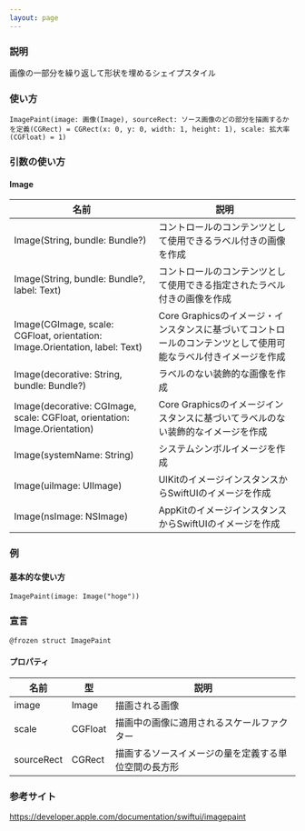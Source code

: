 ```yaml
---
layout: page
---
```


### 説明

画像の一部分を繰り返して形状を埋めるシェイプスタイル

### 使い方

    ImagePaint(image: 画像(Image), sourceRect: ソース画像のどの部分を描画するかを定義(CGRect) = CGRect(x: 0, y: 0, width: 1, height: 1), scale: 拡大率(CGFloat) = 1)

### 引数の使い方

#### Image

| 名前                                                                          | 説明                                                             |
| --------------------------------------------------------------------------- | -------------------------------------------------------------- |
| Image(String, bundle: Bundle?)                                              | コントロールのコンテンツとして使用できるラベル付きの画像を作成                                |
| Image(String, bundle: Bundle?, label: Text)                                 | コントロールのコンテンツとして使用できる指定されたラベル付きの画像を作成                           |
| Image(CGImage, scale: CGFloat, orientation: Image.Orientation, label: Text) | Core Graphicsのイメージ・インスタンスに基づいてコントロールのコンテンツとして使用可能なラベル付きイメージを作成 |
| Image(decorative: String, bundle: Bundle?)                                  | ラベルのない装飾的な画像を作成                                                |
| Image(decorative: CGImage, scale: CGFloat, orientation: Image.Orientation)  | Core Graphicsのイメージインスタンスに基づいてラベルのない装飾的なイメージを作成                 |
| Image(systemName: String)                                                   | システムシンボルイメージを作成                                                |
| Image(uiImage: UIImage)                                                     | UIKitのイメージインスタンスからSwiftUIのイメージを作成                              |
| Image(nsImage: NSImage)                                                     | AppKitのイメージインスタンスからSwiftUIのイメージを作成                             |

### 例

#### 基本的な使い方

    ImagePaint(image: Image("hoge"))

### 宣言

    @frozen struct ImagePaint

#### プロパティ

| 名前         | 型       | 説明                         |
| ---------- | ------- | -------------------------- |
| image      | Image   | 描画される画像                    |
| scale      | CGFloat | 描画中の画像に適用されるスケールファクター      |
| sourceRect | CGRect  | 描画するソースイメージの量を定義する単位空間の長方形 |

### 参考サイト

<https://developer.apple.com/documentation/swiftui/imagepaint>
